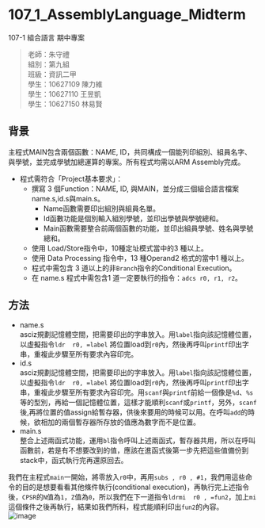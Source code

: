 # 107_1_AssemblyLanguage_Midterm
107-1 組合語言 期中專案

> 老師：朱守禮  
> 組別：第九組  
> 班級：資訊二甲  
> 學生：10627109  陳力維  
> 學生：10627110  王昱凱  
> 學生：10627150  林易賢  

## 背景
主程式MAIN包含兩個函數：NAME, ID，共同構成一個能列印組別、組員名字、與學號，並完成學號加總運算的專案。所有程式均需以ARM Assembly完成。  
- 程式需符合「Project基本要求」：
  - 撰寫 3 個Function：NAME, ID, 與MAIN，並分成三個組合語言檔案name.s,id.s與main.s。
    - Name函數需要印出組別與組員名單。
    - Id函數功能是個別輸入組別學號，並印出學號與學號總和。
    - Main函數需要整合前兩個函數的功能，並印出組員學號、姓名與學號總和。
  - 使用 Load/Store指令中，10種定址模式當中的3 種以上。
  - 使用 Data Processing 指令中，13 種Operand2 格式的當中1 種以上。
  - 程式中需包含 3 道以上的非`Branch`指令的Conditional Execution。
  - 在 name.s 程式中需包含1 道一定要執行的指令：`adcs r0, r1, r2`。

## 方法
- name.s  
asciz規劃記憶體空間，把需要印出的字串放入。用`label`指向該記憶體位置，以虛擬指令`ldr  r0, =label` 將位置load到`r0`內，然後再呼叫`printf`印出字串，重複此步驟至所有要求內容印完。
- id.s  
asciz規劃記憶體空間，把需要印出的字串放入。用`label`指向該記憶體位置，以虛擬指令`ldr  r0, =label` 將位置load到`r0`內，然後再呼叫`printf`印出字串，重複此步驟至所有要求內容印完。用`scanf`與`printf`前給一個像是`%d`、`%s`等的型別，再給一個記憶體位置，這樣才能順利`scanf`或`printf`，另外，`scanf`後,再將位置的值assign給暫存器，供後來要用的時候可以用。在呼叫`add`的時候，欲相加的兩個暫存器所存放的值應為數字而不是位置。
- main.s  
整合上述兩函式功能，運用`bl`指令呼叫上述兩函式，暫存器共用，所以在呼叫函數前，若是有不想要改到的值，應該在進函式後第一步先把這些值備份到stack中，函式執行完再還原回去。  

我們在主程式`main`一開始，將零放入`r0`中，再用`subs , r0 , #1`，我們用這些命令的目的是想要看看其他條件執行(conditional execution)，再執行完上述指令後，`CPSR`的`N`值為`1`，`Z`值為`0`，所以我們在下一道指令`ldrmi  r0 , =fun2`，加上`mi`這個條件之後再執行，結果如我們所料，程式能順利印出`fun2`的內容。  
![image](https://user-images.githubusercontent.com/51331397/183023434-0b5ee3f6-c085-4de7-aa3f-a7ef9765aa3e.png)
